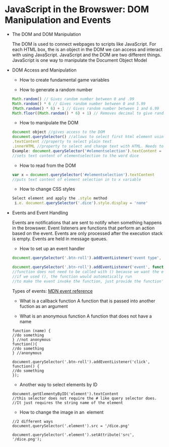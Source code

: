 # JavaScript in the Browswer: DOM Manipulation and Events

* The DOM and DOM Manipulation

  The DOM is used to connect webpages to scripts like JavaScript. For each HTML box, the is an object in the DOM we can access and    interact with using JavaScript. JavaScript and the DOM are two different things. JavaScript is one way to manipulate the Document Object Model
  
* DOM Access and Manipulation
  * How to create fundamental game variables
    
  * How to generate a random number
  ```javascript
  Math.random() // Gives random number between 0 and .99
  Math.random() * 6 // Gives random number between 0 and 5.99
  (Math.random() * 6) + 1 // Gives random number between 1 and 6.99
  Math.floor((Math.random() * 6) + 1) // Removes decimal to give random number between 1 and 6
  ```
  * How to manipulate the DOM
  ```javascript
  document object //gives access to the DOM
  document.querySelector() //allows to select first html element using css selectors
  .textContent //property to select plain text
  .innerHTML //property to select and change text with HTML. Needs to be in a string i.e. '<em>23</em>'
  Example: document.querySelector('#elementselection').textContent = 'dice' 
  //sets text content of elementselection to the word dice
  ```
  * How to read from the DOM
  ```javascript
  var x = document.querySelector('#elementselection').textContent 
  //puts text content of element selection in to x variable
  ```
  * How to change CSS styles
  ```javascript
  Select element and apply the .style method
   i.e. document.querySelector('.dice').style.display = 'none'
  ```
* Events and Event Handling
  
  Events are notifications that are sent to notify when something happens in the browswer. Event listeners are functions that perform an   action based on the event. Events are only processed after the execution stack is empty. Events are held in message queues.
  
  * How to set up an event handler
  ```javascript
  document.querySelector('.btn-roll').addEventListener('event type', callback function)

  document.querySelector('.btn-roll').addEventListener('event', function) 
  //function does not need to be called with () because we want the event to invoke the function
  //if we used (), the function would automatically run
  //to make the event invoke the function, just provide the function's name
  ```
  Types of events: [MDN event reference](https://developer.mozilla.org/en-US/docs/Web/Events)

  * What is a callback function
  A function that is passed into another fuction as an argument

  * What is an anonymous function
  A function that does not have a name
  ```
  function (name) {
  //do something
  } //not anonymous
  function(){
  //do something
  } //anonymous
  
  document.querySelector('.btn-roll').addEventListener('click', function() {
  //do something
  });
  ```
  * Another way to select elements by ID
  ```
  document.getElementyByID('element').textContent
  //this selector does not require the # like query selector does. 
  //It just requires the string name of the element
  ```
   * How to change the image in an <img> element 
  ```
  //2 different ways 
  document.querySelector('.element').src = '/dice.png'

  document.querySelector('.element').setAttribute('src', '/dice.png');
  ```
  
